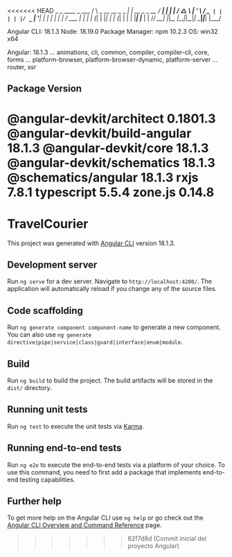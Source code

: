 <<<<<<< HEAD
     _                      _                 ____ _     ___
    / \   _ __   __ _ _   _| | __ _ _ __     / ___| |   |_ _|
   / △ \ | '_ \ / _` | | | | |/ _` | '__|   | |   | |    | |
  / ___ \| | | | (_| | |_| | | (_| | |      | |___| |___ | |
 /_/   \_\_| |_|\__, |\__,_|_|\__,_|_|       \____|_____|___|
                |___/


Angular CLI: 18.1.3
Node: 18.19.0
Package Manager: npm 10.2.3
OS: win32 x64

Angular: 18.1.3
... animations, cli, common, compiler, compiler-cli, core, forms
... platform-browser, platform-browser-dynamic, platform-server
... router, ssr

Package                         Version
---------------------------------------------------------
@angular-devkit/architect       0.1801.3
@angular-devkit/build-angular   18.1.3
@angular-devkit/core            18.1.3
@angular-devkit/schematics      18.1.3
@schematics/angular             18.1.3
rxjs                            7.8.1
typescript                      5.5.4
zone.js                         0.14.8
=======
# TravelCourier

This project was generated with [Angular CLI](https://github.com/angular/angular-cli) version 18.1.3.

## Development server

Run `ng serve` for a dev server. Navigate to `http://localhost:4200/`. The application will automatically reload if you change any of the source files.

## Code scaffolding

Run `ng generate component component-name` to generate a new component. You can also use `ng generate directive|pipe|service|class|guard|interface|enum|module`.

## Build

Run `ng build` to build the project. The build artifacts will be stored in the `dist/` directory.

## Running unit tests

Run `ng test` to execute the unit tests via [Karma](https://karma-runner.github.io).

## Running end-to-end tests

Run `ng e2e` to execute the end-to-end tests via a platform of your choice. To use this command, you need to first add a package that implements end-to-end testing capabilities.

## Further help

To get more help on the Angular CLI use `ng help` or go check out the [Angular CLI Overview and Command Reference](https://angular.dev/tools/cli) page.
>>>>>>> 62f7d8d (Commit inicial del proyecto Angular)
